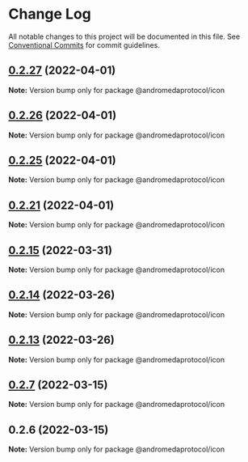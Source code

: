# Change Log

All notable changes to this project will be documented in this file.
See [Conventional Commits](https://conventionalcommits.org) for commit guidelines.

## [0.2.27](https://github.com/andromedaprotocol/design-system/compare/@andromedaprotocol/icon@0.2.26...@andromedaprotocol/icon@0.2.27) (2022-04-01)

**Note:** Version bump only for package @andromedaprotocol/icon





## [0.2.26](https://github.com/andromedaprotocol/design-system/compare/@andromedaprotocol/icon@0.2.25...@andromedaprotocol/icon@0.2.26) (2022-04-01)

**Note:** Version bump only for package @andromedaprotocol/icon





## [0.2.25](https://github.com/andromedaprotocol/design-system/compare/@andromedaprotocol/icon@0.2.21...@andromedaprotocol/icon@0.2.25) (2022-04-01)

**Note:** Version bump only for package @andromedaprotocol/icon





## [0.2.21](https://github.com/andromedaprotocol/design-system/compare/@andromedaprotocol/icon@0.2.15...@andromedaprotocol/icon@0.2.21) (2022-04-01)

**Note:** Version bump only for package @andromedaprotocol/icon





## [0.2.15](https://github.com/andromedaprotocol/design-system/compare/@andromedaprotocol/icon@0.2.14...@andromedaprotocol/icon@0.2.15) (2022-03-31)

**Note:** Version bump only for package @andromedaprotocol/icon





## [0.2.14](https://github.com/andromedaprotocol/design-system/compare/@andromedaprotocol/icon@0.2.7...@andromedaprotocol/icon@0.2.14) (2022-03-26)

**Note:** Version bump only for package @andromedaprotocol/icon





## [0.2.13](https://github.com/andromedaprotocol/design-system/compare/@andromedaprotocol/icon@0.2.7...@andromedaprotocol/icon@0.2.13) (2022-03-26)

**Note:** Version bump only for package @andromedaprotocol/icon





## [0.2.7](https://github.com/andromedaprotocol/design-system/compare/@andromedaprotocol/icon@0.2.6...@andromedaprotocol/icon@0.2.7) (2022-03-15)

**Note:** Version bump only for package @andromedaprotocol/icon





## 0.2.6 (2022-03-15)

**Note:** Version bump only for package @andromedaprotocol/icon
